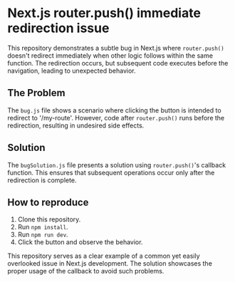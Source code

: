 # Next.js router.push() immediate redirection issue

This repository demonstrates a subtle bug in Next.js where `router.push()` doesn't redirect immediately when other logic follows within the same function.  The redirection occurs, but subsequent code executes before the navigation, leading to unexpected behavior.

## The Problem
The `bug.js` file shows a scenario where clicking the button is intended to redirect to '/my-route'. However, code after `router.push()` runs before the redirection, resulting in undesired side effects.

## Solution
The `bugSolution.js` file presents a solution using `router.push()`'s callback function. This ensures that subsequent operations occur only after the redirection is complete.

## How to reproduce
1. Clone this repository.
2. Run `npm install`.
3. Run `npm run dev`.
4. Click the button and observe the behavior.

This repository serves as a clear example of a common yet easily overlooked issue in Next.js development. The solution showcases the proper usage of the callback to avoid such problems.